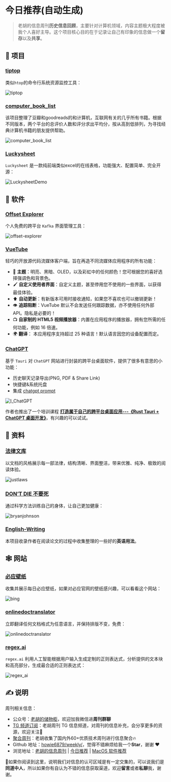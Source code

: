# 今日推荐(自动生成)

> 老胡的信息周刊**历史信息回顾**，主要针对计算机领域，内容主题极大程度被我个人喜好主导。这个项目核心目的在于记录让自己有印象的信息做一个**留存**以及**共享**。


## 🎯 项目 

### [tiptop](https://github.com/nschloe/tiptop)

类似`htop`的命令行系统资源监控工具：

![tiptop](https://images-1252557999.file.myqcloud.com/uPic/tiptop.png) 

### [computer\_book\_list](https://github.com/slidoooor/computer_book_list)

该项目整理了豆瓣和goodreads的和计算机，互联网有关的几乎所有书籍。根据不同版本，两个平台的总评价人数和评分求出平均分，按从高到低排列，为寻找经典计算机书籍的朋友提供帮助。

![computer_book_list](https://images-1252557999.file.myqcloud.com/uPic/uxQa5E.png) 

### [Luckysheet](https://github.com/mengshukeji/Luckysheet)

`Luckysheet` 是一款纯前端类似excel的在线表格，功能强大、配置简单、完全开源：

![LuckysheetDemo](https://images-1252557999.file.myqcloud.com/uPic/LuckysheetDemo.gif) 

## 🤖 软件 

### [Offset Explorer](https://www.kafkatool.com/download.html)

个人免费的跨平台 `Kafka` 界面管理工具：

![offset-explorer](https://images-1252557999.file.myqcloud.com/uPic/offset-explorer.jpg) 

### [VueTube](https://github.com/VueTubeApp/VueTube)

轻巧的开放源代码流媒体客户端，旨在再造不同流媒体应用程序的所有功能：

- 🎨  **主题**：明亮、黑暗、OLED，以及彩虹中的任何颜色！您可根据您的喜好选择强调色和背景色。
- 🖌️  **自定义使用者界面**：自定义主题，甚至停用您不使用的一些界面，以获得最佳体验。
- ⬆️  **自动更新**：有新版本可用时接收通知，如果您不喜欢也可以撤销更新！
- 👁️  **追踪阻断**：VueTube 默认不会发送任何跟踪数据，亦不使用任何外部 API。隐私是必要的！
- 📺  **自家制的 HTML5 视频播放器**：内置在应用程序的播放器，拥有您所需的任何功能，例如 16 倍速。
- 🌍  **翻译**： 本应用程序支持超过 25 种语言！默认语言因您的设备配置而定。 

### [ChatGPT](https://github.com/lencx/ChatGPT)

基于 `Tauri` 对 `ChatGPT` 网站进行封装的跨平台桌面软件，提供了很多有意思的小功能：

- 历史聊天记录导出(PNG, PDF & Share Link)
- 快捷键&系统托盘
- 集成 [chatgpt prompt](https://prompts.chat/)

![l_ChatGPT](https://images-1252557999.file.myqcloud.com/uPic/l_ChatGPT.jpg)

作者也推出了一个培训课程 **[打造属于自己的跨平台桌面应用---《Rust Tauri + ChatGPT 桌面开发》](https://rustedu.com/course/117)**，有兴趣的可以试试。 

## 👀 资料 

### [法律文库](https://www.justlaws.cn/constitution/%E5%BA%8F%E8%A8%80.html)

以文档的风格展示每一部法律，结构清晰、界面整洁，带来优雅、纯净、极致的阅读体验。

![justlaws](https://images-1252557999.file.myqcloud.com/uPic/justlaws.jpg) 

### [DON’T DIE 不要死](https://protocol.bryanjohnson.com/ "DON’T DIE 不要死")

通过科学方法训练自己的身体，让自己更加健康：

![bryanjohnson](https://images-1252557999.file.myqcloud.com/uPic/bryanjohnson.jpg) 

### [English-Writing](https://github.com/yzy1996/English-Writing)

本项目收录作者在阅读论文的过程中收集整理的一些好的**英语用法**。 

## 🕸 网站 

### [必应壁纸](https://bing.ioliu.cn/)

收集并展示每日必应壁纸，如果对必应官网的壁纸感兴趣，可以看看这个网站：

![bing](https://images-1252557999.file.myqcloud.com/uPic/bing.jpg) 

### [onlinedoctranslator](https://www.onlinedoctranslator.com/zh-CN/)

立即翻译任何文档格式为任意语言，并保持排版不变，免费：

![onlinedoctranslator](https://images-1252557999.file.myqcloud.com/uPic/onlinedoctranslator.jpg) 

### [regex.ai](https://regex.ai/)

`regex.ai` 利用人工智能根据用户输入生成定制的正则表达式，分析提供的文本块和高亮部分，生成最合适的正则表达式：

![regex_ai](https://images-1252557999.file.myqcloud.com/uPic/regex_ai.jpg) 

## ✍️ 说明

周刊相关信息：

- 公众号：[老胡的储物柜](https://images-1252557999.file.myqcloud.com/uPic/ETIbMe.jpg)，欢迎加我微信进**周刊群聊**
- [TG 频道订阅](https://t.me/howie_weekly)：老胡周刊 TG 信息频道，对周刊的信息补充，会分享更多的资源，欢迎关注👏
- [聚合周刊](https://www.fre321.com/weekly)：老胡收集了国内外60+优质技术周刊进行信息聚合🔥
- Github 地址：[howie6879/weekly/](https://github.com/howie6879/weekly/)，觉得不错麻烦给我一个**Star**，谢谢 ❤️
- 浏览地址：[老胡的信息周刊](https://weekly.howie6879.com) | [今日推荐](https://weekly.howie6879.com/recommend/index.html) | [MacOS 软件推荐](https://weekly.howie6879.com/soft/mac.html)

🙌如果你阅读到这里，说明我们对信息的认可区域是有一定交集的，可以说我们是**同道中人**，所以如果你有自认为不错的信息获取渠道，欢迎**留言**或者**私聊**我，谢谢。